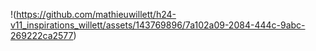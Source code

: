 
!(https://github.com/mathieuwillett/h24-v11_inspirations_willett/assets/143769896/7a102a09-2084-444c-9abc-269222ca2577)

